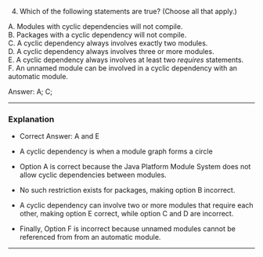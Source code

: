 4. Which of the following statements are true? (Choose all that apply.)

A. Modules with cyclic dependencies will not compile. <br>
B. Packages with a cyclic dependency will not compile. <br>
C. A cyclic dependency always involves exactly two modules. <br>
D. A cyclic dependency always involves three or more modules. <br>
E. A cyclic dependency always involves at least two *requires* statements. <br>
F. An unnamed module can be involved in a cyclic dependency with an automatic module. <br>


Answer: A; C; 

---
### Explanation ###

- Correct Answer: A and E

- A cyclic dependency is when a module graph forms a circle
- Option A is correct because the Java Platform Module System does not allow cyclic dependencies between modules.
- No such restriction exists for packages, making option B incorrect.
- A cyclic dependency can involve two or more modules that require each other, making option E correct, while option C
  and D are incorrect.
- Finally, Option F is incorrect because unnamed modules cannot be referenced from from an automatic module.
---